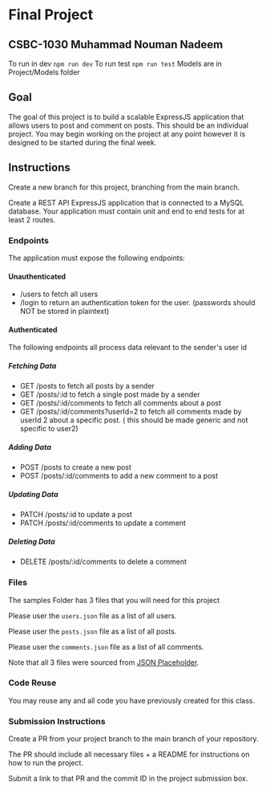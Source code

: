 # Final Project
## CSBC-1030 Muhammad Nouman Nadeem
To run in dev `npm run dev` 
To run test `npm run test` 
Models are in Project/Models folder
## Goal

The goal of this project is to build a scalable ExpressJS application that allows users to post and comment on posts. This should be an individual project.
You may begin working on the project at any point however it is designed to be started during the final week.

## Instructions

Create a new branch for this project, branching from the main branch.

Create a REST API ExpressJS application that is connected to a MySQL database. Your application must contain unit and end to end tests for at least 2 routes.

### Endpoints

The application must expose the following endpoints:

#### Unauthenticated

- /users to fetch all users
- /login to return an authentication token for the user. (passwords should NOT be stored in plaintext)

#### Authenticated

The following endpoints all process data relevant to the sender's user id

##### Fetching Data

- GET /posts to fetch all posts by a sender
- GET /posts/:id to fetch a single post made by a sender
- GET /posts/:id/comments to fetch all comments about a post
- GET /posts/:id/comments?userId=2 to fetch all comments made by userId 2 about a specific post. ( this should be made generic and not specific to user2)

##### Adding Data

- POST /posts to create a new post
- POST /posts/:id/comments to add a new comment to a post

##### Updating Data

- PATCH /posts/:id to update a post
- PATCH /posts/:id/comments to update a comment

##### Deleting Data

- DELETE /posts/:id/comments to delete a comment

### Files

The samples Folder has 3 files that you will need for this project

Please user the `users.json` file as a list of all users.

Please user the `posts.json` file as a list of all posts.

Please user the `comments.json` file as a list of all comments.

Note that all 3 files were sourced from [JSON Placeholder](https://jsonplaceholder.typicode.com/).

### Code Reuse

You may reuse any and all code you have previously created for this class.

### Submission Instructions

Create a PR from your project branch to the main branch of your repository.

The PR should include all necessary files + a README for instructions on how to run the project.

Submit a link to that PR and the commit ID in the project submission box.
